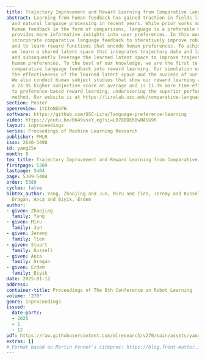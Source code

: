 ```yaml
---
title: Trajectory Improvement and Reward Learning from Comparative Language Feedback
abstract: Learning from human feedback has gained traction in fields like robotics
  and natural language processing in recent years. While prior works mostly rely on
  human feedback in the form of comparisons, language is a preferable modality that
  provides more informative insights into user preferences. In this work, we aim to
  incorporate comparative language feedback to iteratively improve robot trajectories
  and to learn reward functions that encode human preferences. To achieve this goal,
  we learn a shared latent space that integrates trajectory data and language feedback,
  and subsequently leverage the learned latent space to improve trajectories and learn
  human preferences. To the best of our knowledge, we are the first to incorporate
  comparative language feedback into reward learning. Our simulation experiments demonstrate
  the effectiveness of the learned latent space and the success of our learning algorithms.
  We also conduct human subject studies that show our reward learning algorithm achieves
  a 23.9% higher subjective score on average and is 11.3% more time-efficient compared
  to preference-based reward learning, underscoring the superior performance of our
  method. Our website is at https://liralab.usc.edu/comparative-language-feedback/.
section: Poster
openreview: 1tCteNSbFH
software: https://github.com/USC-Lira/language-preference-learning
video: https://youtu.be/0649vsxY_eg?si=L97BBDEK8wNASG9t
layout: inproceedings
series: Proceedings of Machine Learning Research
publisher: PMLR
issn: 2640-3498
id: yang25e
month: 0
tex_title: Trajectory Improvement and Reward Learning from Comparative Language Feedback
firstpage: 5389
lastpage: 5404
page: 5389-5404
order: 5389
cycles: false
bibtex_author: Yang, Zhaojing and Jun, Miru and Tien, Jeremy and Russell, Stuart and
  Dragan, Anca and Biyik, Erdem
author:
- given: Zhaojing
  family: Yang
- given: Miru
  family: Jun
- given: Jeremy
  family: Tien
- given: Stuart
  family: Russell
- given: Anca
  family: Dragan
- given: Erdem
  family: Biyik
date: 2025-01-12
address:
container-title: Proceedings of The 8th Conference on Robot Learning
volume: '270'
genre: inproceedings
issued:
  date-parts:
  - 2025
  - 1
  - 12
pdf: https://raw.githubusercontent.com/mlresearch/v270/main/assets/yang25e/yang25e.pdf
extras: []
# Format based on Martin Fenner's citeproc: https://blog.front-matter.io/posts/citeproc-yaml-for-bibliographies/
---
```

